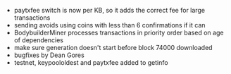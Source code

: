 * paytxfee switch is now per KB, so it adds the correct fee for large transactions
* sending avoids using coins with less than 6 confirmations if it can
* BodybuilderMiner processes transactions in priority order based on age of dependencies
* make sure generation doesn't start before block 74000 downloaded
* bugfixes by Dean Gores
* testnet, keypoololdest and paytxfee added to getinfo
